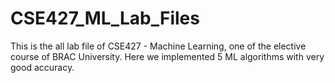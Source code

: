 # CSE427_ML_Lab_Files
This is the all lab file of CSE427 - Machine Learning, one of the elective course of BRAC University. Here we implemented 5 ML algorithms with very good accuracy. 
